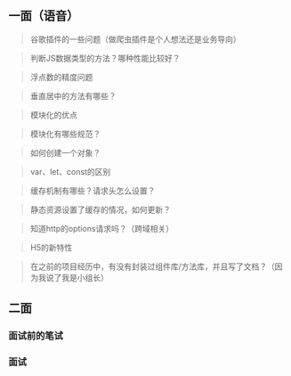 ## **一面（语音）**

> 谷歌插件的一些问题（做爬虫插件是个人想法还是业务导向）

> 判断JS数据类型的方法？哪种性能比较好？

> 浮点数的精度问题

> 垂直居中的方法有哪些？

> 模块化的优点

> 模块化有哪些规范？

> 如何创建一个对象？

> var、let、const的区别

> 缓存机制有哪些？请求头怎么设置？

> 静态资源设置了缓存的情况，如何更新？

> 知道http的options请求吗？（跨域相关）

> H5的新特性

> 在之前的项目经历中，有没有封装过组件库/方法库，并且写了文档？（因为我说了我是小组长）

## **二面**

### **面试前的笔试**

### **面试**
